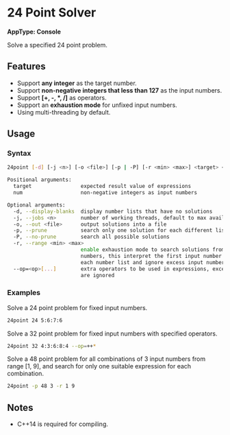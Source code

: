 # 24 Point Solver

**AppType: Console**

Solve a specified 24 point problem.

## Features

- Support **any integer** as the target number.
- Support **non-negative integers that less than 127** as the input numbers.
- Support **[+, -, \*, /]** as operators.
- Support an **exhaustion mode** for unfixed input numbers.
- Using multi-threading by default.

## Usage

### Syntax

```sh
24point [-d] [-j <n>] [-o <file>] [-p | -P] [-r <min> <max>] <target> <num>[:...] [--op=<op>[...]]

Positional arguments:
  target                expected result value of expressions
  num                   non-negative integers as input numbers

Optional arguments:
  -d, --display-blanks  display number lists that have no solutions
  -j, --jobs <n>        number of working threads, default to max available threads
  -o, --out <file>      output solutions into a file
  -p, --prune           search only one solution for each different list of numbers
  -P, --no-prune        search all possible solutions
  -r, --range <min> <max>
                        enable exhaustion mode to search solutions from ranged input
                        numbers, this interpret the first input number as the size of
                        each number list and ignore excess input numbers
  --op=<op>[...]        extra operators to be used in expressions, excess operators
                        are ignored
```

### Examples

Solve a 24 point problem for fixed input numbers.
```sh
24point 24 5:6:7:6
```

Solve a 32 point problem for fixed input numbers with specified operators.
```sh
24point 32 4:3:6:8:4 --op=++*
```

Solve a 48 point problem for all combinations of 3 input numbers from range [1, 9], and search for only one suitable expression for each combination.
```sh
24point -p 48 3 -r 1 9
```

## Notes

- C++14 is required for compiling.

